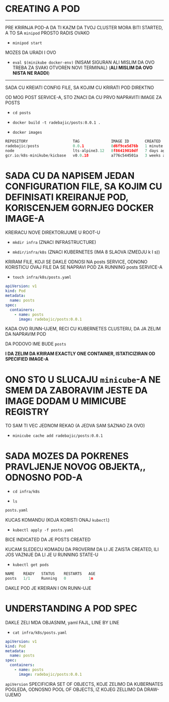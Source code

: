 # CREATING A POD

***

PRE KRIRNJA POD-A DA TI KAZM DA TVOJ CLUSTER MORA BITI STARTED, A TO SA `minipod` PROSTO RADIS OVAKO

- `minipod start`

MOZES DA URADI I OVO

- `eval $(minikube docker-env)` (NISAM SIGURAN ALI MISLIM DA OVO TREBA ZA SVAKI OTVOREN NOVI TERMINAL) (**ALI MISLIM DA OVO NISTA NE RADDI**)

***

SADA CU KREIATI CONFIG FILE, SA KOJIM CU KRIRATI POD DIREKTNO

OD MOG POST SERVICE-A, STO ZNACI DA CU PRVO NAPRAVITI IMAGE ZA POSTS

- `cd posts`

- `docker build -t radebajic/posts:0.0.1 .`
  
- `docker images`

```c
REPOSITORY                    TAG              IMAGE ID       CREATED        SIZE
radebajic/posts               0.0.1            8d6f9ce5d76b   1 minute ago   125MB
node                          lts-alpine3.12   8f86419010df   7 days ago     117MB
gcr.io/k8s-minikube/kicbase   v0.0.18          a776c544501a   3 weeks ago    1.08GB
```

# SADA CU DA NAPISEM JEDAN CONFIGURATION FILE, SA KOJIM CU DEFINISATI KREIRANJE POD, KORISCENJEM GORNJEG DOCKER IMAGE-A

KREIRACU NOVE DIREKTORIJUME U ROOT-U

- `mkdir infra` (ZNACI INFRASTRUCTURE)

- `mkdir/infra/k8s` (ZNACI KUBERNETES (IMA 8 SLAOVA IZMEDJU k I s))

KRIRAM FILE, KOJI SE DAKLE ODNOSI NA posts SERVICE, ODNONO KORISTICU OVAJ FILE DA SE NAPRAVI POD ZA RUNNING posts SERVICE-A

- `touch infra/k8s/posts.yaml`

```yaml
apiVersion: v1
kind: Pod
metadata:
  name: posts
spec:
  containers:
    - name: posts
      image: radebajic/posts:0.0.1
```

KADA OVO RUNN-UJEM, RECI CU KUBERNETES CLUSTERU, DA JA ZELIM DA NAPRAVIM POD

DA PODOVO IME BUDE `posts`

**I DA ZELIM DA KRIRAM EXACTLY ONE CONTAINER, ISTATICIZIRAN OD SPECIFIED IMAGE-A**

# ONO STO U SLUCAJU `minicube`-A NE SMEM DA ZABORAVIM JESTE DA IMAGE DODAM U MIMICUBE REGISTRY

TO SAM TI VEC JEDNOM REKAO (A JEDVA SAM SAZNAO ZA OVO)

- `minicube cache add radebajic/posts:0.0.1`

# SADA MOZES DA POKRENES PRAVLJENJE NOVOG OBJEKTA,, ODNOSNO POD-A

- `cd infra/k8s`

- `ls`

```bash
posts.yaml
```

KUCAS KOMANDU (KOJA KORISTI ONAJ `kubectl`)

- `kubectl apply -f posts.yaml`

BICE INDICATED DA JE POSTS CREATED

KUCAM SLEDECU KOMADU DA PROVERIM DA LI JE ZAISTA CREATED, ILI JOS VAZNIJE DA LI JE U RUNNING STATE-U

- `kubectl get pods`

```c
NAME    READY   STATUS    RESTARTS   AGE
posts   1/1     Running   0          1m

```

DAKLE POD JE KREIRAN I ON RUNN-UJE

# UNDERSTANDING A POD SPEC

DAKLE ZELI MDA OBJASNIM, yaml FAJL, LINE BY LINE

- `cat infra/k8s/posts.yaml`

```yaml
apiVersion: v1
kind: Pod
metadata:
  name: posts
spec:
  containers:
    - name: posts
      image: radebajic/posts:0.0.1

```

`apiVersion` SPECIFICIRA SET OF OBJECTS, KOJE ZELIMO DA KUBERNATES POGLEDA, ODNOSNO POOL OF OBJECTS, IZ KOJEG ZELLIMO DA DRAW-UJEMO

